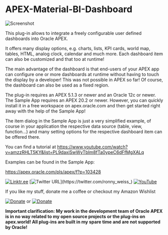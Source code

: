 # APEX-Material-BI-Dashboard

![Screenshot](https://raw.githubusercontent.com/RonnyWeiss/APEX-Material-BI-Dashboard/main/screenshot.gif)

This plug-in allows to integrate a freely configurable user defined dashboards into Oracle APEX.

It offers many display options, e.g. charts, lists, KPI cards, world map, tables, HTML, analog clock, calendar and much more. Each dashboard item can also be customized and that too at runtime!

The main advantage of the dashboard is that end-users of your APEX app can configure one or more dashboards at runtime without having to touch the display by a developer! This was not possible in APEX so far! Of course, the dashboard can also be used as a fixed region.

The plug-in requires an APEX 5.1.3 or newer and an Oracle 12c or newer. The Sample App requires an APEX 20.2 or newer. However, you can quickly install it in a free workspace on apex.oracle.com and then get started right away with the help of the Sample App!

The item dialog in the Sample App is just a very simplified example, of course in your application the respective data source (table, view, function...) and many setting options for the respective dashboard item can be offered there.

You can find a tutorial at https://www.youtube.com/watch?v=amzzRHLT5KY&list=PL9daxiSwWyTbIm8fTa0ypeC6dFfMgXALq

Examples can be found in the Sample App:

https://apex.oracle.com/pls/apex/f?p=103428

[![Linktr.ee](https://img.shields.io/badge/Linktr.ee-ronny.weiss-%2339e09b)](https://linktr.ee/ronny.weiss) [![Twitter URL](https://img.shields.io/twitter/url?style=social&url=https%3A%2F%2Ftwitter.com%2Fronny_weiss_)](https://twitter.com/ronny_weiss_) [![YouTube](https://img.shields.io/badge/-YouTube-%23ff0000)](https://www.youtube.com/channel/UCsqbWnOolAitsbIz517styA)

If you like my stuff, donate me a coffee or checkout my Amazon Wishlist

[![Donate](https://img.shields.io/badge/Donate-PayPal-green.svg)](https://www.paypal.me/RonnyW1) or [![Donate](https://img.shields.io/badge/Amazon-Wishlist-%23febd69)](https://www.amazon.de/hz/wishlist/ls/1VFULRV8XUPQ0?ref_=wl_share)

**Important clarification: My work in the development team of Oracle APEX is in no way related to my open source projects or the plug-ins on apex.world! All plug-ins are built in my spare time and are not supported by Oracle!**